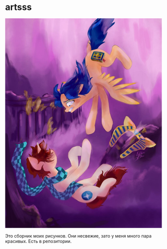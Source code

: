 # artsss
![best banner](photo_5355111451565611406_y.jpg)

Это сборник моих рисунков. Они несвежие, зато у меня много пара красивых. Есть в репозитории.
